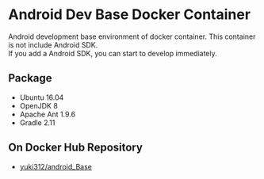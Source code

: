 # Android Dev Base Docker Container

Android development base environment of docker container. This container is not include Android SDK.  
If you add a Android SDK, you can start to develop immediately.  

## Package

 - Ubuntu 16.04
 - OpenJDK 8
 - Apache Ant 1.9.6
 - Gradle 2.11

## On Docker Hub Repository

 - [yuki312/android_Base](https://hub.docker.com/r/yuki312/android_base/)
